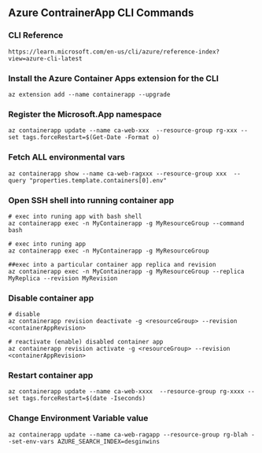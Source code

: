 ## Azure ContrainerApp CLI Commands

### CLI Reference
```
https://learn.microsoft.com/en-us/cli/azure/reference-index?view=azure-cli-latest
```

### Install the Azure Container Apps extension for the CLI
```
az extension add --name containerapp --upgrade
```

### Register the Microsoft.App namespace
```
az containerapp update --name ca-web-xxx  --resource-group rg-xxx --set tags.forceRestart=$(Get-Date -Format o)
```

### Fetch ALL environmental vars
```
az containerapp show --name ca-web-ragxxx --resource-group xxx  --query "properties.template.containers[0].env"
```

### Open SSH shell into running container app 
```
# exec into runing app with bash shell
az containerapp exec -n MyContainerapp -g MyResourceGroup --command bash

# exec into runing app
az containerapp exec -n MyContainerapp -g MyResourceGroup

##exec into a particular container app replica and revision
az containerapp exec -n MyContainerapp -g MyResourceGroup --replica MyReplica --revision MyRevision
```

### Disable container app
```
# disable
az containerapp revision deactivate -g <resourceGroup> --revision <containerAppRevision>

# reactivate (enable) disabled container app
az containerapp revision activate -g <resourceGroup> --revision <containerAppRevision>
```

### Restart container app
```
az containerapp update --name ca-web-xxxx  --resource-group rg-xxxx --set tags.forceRestart=$(date -Iseconds)
```

### Change Environment Variable value
```
az containerapp update --name ca-web-ragapp --resource-group rg-blah --set-env-vars AZURE_SEARCH_INDEX=desginwins
```
